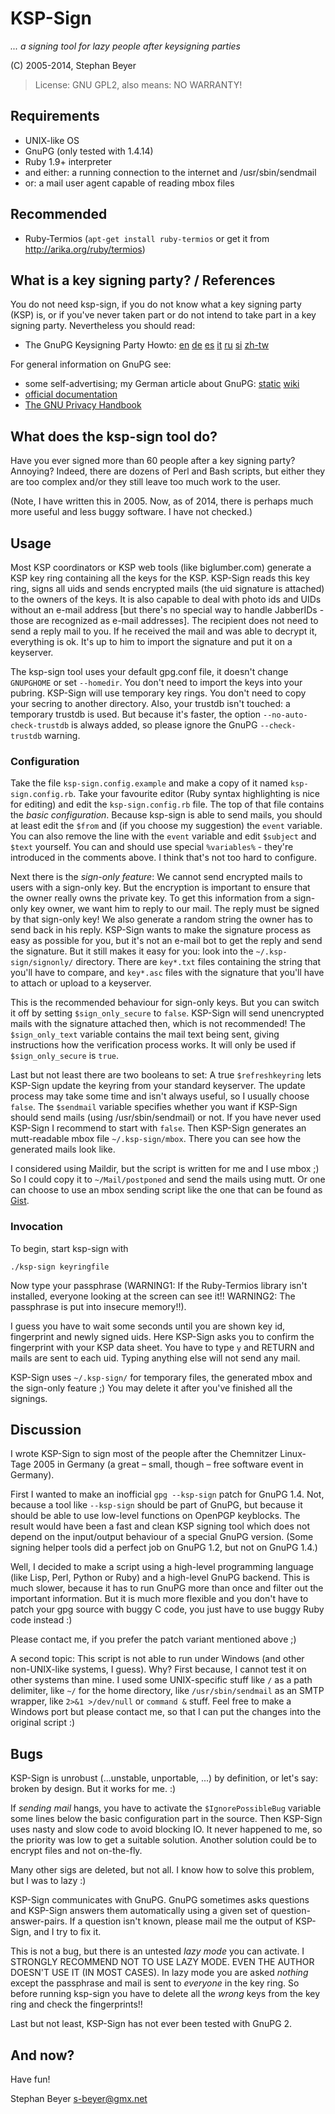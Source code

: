 KSP-Sign
========
*... a signing tool for lazy people after keysigning parties*

(C) 2005-2014, Stephan Beyer

> License: GNU GPL2,
> also means: NO WARRANTY!

Requirements
------------

* UNIX-like OS
* GnuPG (only tested with 1.4.14)
* Ruby 1.9+ interpreter
* and either: a running connection to the internet and /usr/sbin/sendmail
* or: a mail user agent capable of reading mbox files

Recommended
-----------

* Ruby-Termios
  (`apt-get install ruby-termios`
   or get it from <http://arika.org/ruby/termios>)


What is a key signing party? / References
------------------------------------------

You do not need ksp-sign, if you do not know what a key signing party (KSP)
is, or if you've never taken part or do not intend to take part in a key
signing party. Nevertheless you should read:

* The GnuPG Keysigning Party Howto:
          [en](http://www.cryptnet.net/fdp/crypto/gpg-party.html)
          [de](http://alfie.ist.org/projects/gpg-party/gpg-party.de.html)
          [es](http://members.fortunecity.com/keyparty/gpg-party.es.html)
          [it](http://www.gnupg.org/howtos/it/gpg-party.html)
          [ru](http://ivlad.unixgods.net/gpg-party/gpg-party-howto-ru.html)
          [si](http://neonatus.net/~neonatus/GPG/gpg-party-howto-si.html)
          [zh-tw](http://www.zope.org.tw/Members/pwchi/Tech_Docs/pgp-party)

For general information on GnuPG see:

* some self-advertising; my German article about GnuPG:
          [static](http://www.pro-linux.de/berichte/gnupg.html)
          [wiki](http://de.wikibooks.org/wiki/GnuPG)
* [official documentation](http://www.gnupg.org/documentation/index.html)
* [The GNU Privacy Handbook](http://www.gnupg.org/gph/en/manual.html)


What does the ksp-sign tool do?
-------------------------------

Have you ever signed more than 60 people after a key signing party?
Annoying? Indeed, there are dozens of Perl and Bash scripts, but either
they are too complex and/or they still leave too much work to the user.

(Note, I have written this in 2005. Now, as of 2014, there is perhaps
 much more useful and less buggy software. I have not checked.)


Usage
------

Most KSP coordinators or KSP web tools (like biglumber.com) generate a KSP
key ring containing all the keys for the KSP. KSP-Sign reads this key ring,
signs all uids and sends encrypted mails (the uid signature is attached) to
the owners of the keys. It is also capable to deal with photo ids and UIDs
without an e-mail address [but there's no special way to handle JabberIDs -
those are recognized as e-mail addresses]. The recipient does not need to
send a reply mail to you. If he received the mail and was able to decrypt
it, everything is ok. It's up to him to import the signature and put it on
a keyserver.

The ksp-sign tool uses your default gpg.conf file, it doesn't change
`GNUPGHOME` or set `--homedir`. You don't need to import the keys into your
pubring. KSP-Sign will use temporary key rings. You don't need to copy your
secring to another directory. Also, your trustdb isn't touched: a temporary
trustdb is used. But because it's faster, the option
`--no-auto-check-trustdb` is always added, so please ignore the GnuPG
`--check-trustdb` warning.


### Configuration

Take the file `ksp-sign.config.example` and make a copy of it named
`ksp-sign.config.rb`. Take your favourite editor (Ruby syntax highlighting
is nice for editing) and edit the `ksp-sign.config.rb` file. The top of that
file contains the *basic configuration*. Because ksp-sign is able to send
mails, you should at least edit the `$from` and (if you choose my
suggestion) the `event` variable.
You can also remove the line with the `event` variable and edit `$subject`
and `$text` yourself. You can and should use special `%variables%` - they're
introduced in the comments above. I think that's not too hard to configure.

Next there is the *sign-only feature*: We cannot send encrypted mails to
users with a sign-only key. But the encryption is important to ensure that
the owner really owns the private key. To get this information from a
sign-only key owner, we want him to reply to our mail. The reply must be
signed by that sign-only key! We also generate a random string the owner
has to send back in his reply. KSP-Sign wants to make the signature process
as easy as possible for you, but it's not an e-mail bot to get the reply
and send the signature. But it still makes it easy for you: look into the
`~/.ksp-sign/signonly/` directory. There are `key*.txt` files containing the
string that you'll have to compare, and `key*.asc` files with the signature
that you'll have to attach or upload to a keyserver.

This is the recommended behaviour for sign-only keys. But you can switch it
off by setting `$sign_only_secure` to `false`. KSP-Sign will send
unencrypted mails with the signature attached then, which is not
recommended!
The `$sign_only_text` variable contains the mail text being sent, giving
instructions how the verification process works. It will only be used if
`$sign_only_secure` is `true`.

Last but not least there are two booleans to set: A true `$refreshkeyring`
lets KSP-Sign update the keyring from your standard keyserver. The update
process may take some time and isn't always useful, so I usually choose
`false`.
The `$sendmail` variable specifies whether you want if KSP-Sign should send
mails (using /usr/sbin/sendmail) or not. If you have never used KSP-Sign I
recommend to start with `false`. Then KSP-Sign generates an mutt-readable
mbox file `~/.ksp-sign/mbox`.
There you can see how the generated mails look like.

I considered using Maildir, but the script is written for me and I use mbox
;) So I could copy it to `~/Mail/postponed` and send the mails using mutt.
Or one can choose to use an mbox sending script like the one that can be
found as [Gist](https://gist.github.com/sbeyer/8230267).


### Invocation

To begin, start ksp-sign with

    ./ksp-sign keyringfile

Now type your passphrase (WARNING1: If the Ruby-Termios library isn't
installed, everyone looking at the screen can see it!! WARNING2: The
passphrase is put into insecure memory!!).

I guess you have to wait some seconds until you are shown key id,
fingerprint and newly signed uids. Here KSP-Sign asks you to confirm the
fingerprint with your KSP data sheet. You have to type `y` and RETURN and
mails are sent to each uid. Typing anything else will not send any mail.

KSP-Sign uses `~/.ksp-sign/` for temporary files, the generated mbox and the
sign-only feature ;) You may delete it after you've finished all the
signings.


Discussion
----------

I wrote KSP-Sign to sign most of the people after the Chemnitzer Linux-Tage
2005 in Germany (a great – small, though – free software event in Germany).

First I wanted to make an inofficial `gpg --ksp-sign` patch for GnuPG 1.4.
Not, because a tool like `--ksp-sign` should be part of GnuPG, but because
it should be able to use low-level functions on OpenPGP keyblocks. The
result would have been a fast and clean KSP signing tool which does not
depend on the input/output behaviour of a special GnuPG version. (Some
signing helper tools did a perfect job on GnuPG 1.2, but not on GnuPG 1.4.)

Well, I decided to make a script using a high-level programming language
(like Lisp, Perl, Python or Ruby) and a high-level GnuPG backend. This is
much slower, because it has to run GnuPG more than once and filter out the
important information. But it is much more flexible and you don't have to
patch your gpg source with buggy C code, you just have to use buggy Ruby
code instead :)

Please contact me, if you prefer the patch variant mentioned above ;)

A second topic: This script is not able to run under Windows (and other
non-UNIX-like systems, I guess). Why? First because, I cannot test it on
other systems than mine. I used some UNIX-specific stuff like `/` as a path
delimiter, like `~/` for the home directory, like `/usr/sbin/sendmail` as
an SMTP wrapper, like `2>&1 >/dev/null` or `command &` stuff. Feel free to
make a Windows port but please contact me, so that I can put the changes
into the original script :)


Bugs
----

KSP-Sign is unrobust (...unstable, unportable, ...) by definition, or let's
say: broken by design. But it works for me. :)

If *sending mail* hangs, you have to activate the `$IgnorePossibleBug`
variable some lines below the basic configuration part in the source. Then
KSP-Sign uses nasty and slow code to avoid blocking IO. It never happened
to me, so the priority was low to get a suitable solution.
Another solution could be to encrypt files and not on-the-fly.

Many other sigs are deleted, but not all. I know how to solve this problem,
but I was to lazy :)

KSP-Sign communicates with GnuPG. GnuPG sometimes asks questions and
KSP-Sign answers them automatically using a given set of question-
answer-pairs. If a question isn't known, please mail me the output of
KSP-Sign, and I try to fix it.

This is not a bug, but there is an untested *lazy mode* you can activate. I
STRONGLY RECOMMEND NOT TO USE LAZY MODE. EVEN THE AUTHOR DOESN'T USE IT (IN
MOST CASES). In lazy mode you are asked *nothing* except the passphrase and
mail is sent to *everyone* in the key ring. So before running ksp-sign you
have to delete all the *wrong* keys from the key ring and check the
fingerprints!!

Last but not least, KSP-Sign has not ever been tested with GnuPG 2.


And now?
--------

Have fun!

Stephan Beyer <s-beyer@gmx.net>
